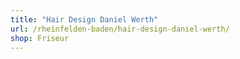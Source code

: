 ```yaml
---
title: "Hair Design Daniel Werth"
url: /rheinfelden-baden/hair-design-daniel-werth/
shop: Friseur
---
```


